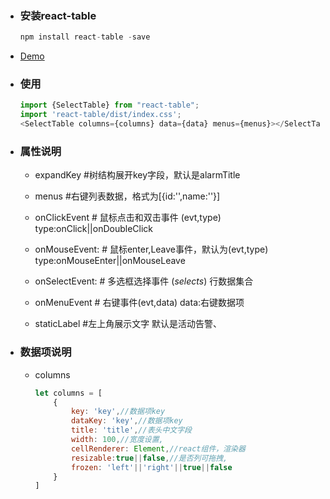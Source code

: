 - ### 安装react-table

  ```js
  npm install react-table -save
  ```

- [Demo](http://www.screenv.com/reacttable/index.html#/home/table)

- ### 使用

  ```js
  import {SelectTable} from "react-table";
  import 'react-table/dist/index.css';
  <SelectTable columns={columns} data={data} menus={menus}></SelectTable>
  ```
  
- ### 属性说明

  - expandKey  #树结构展开key字段，默认是alarmTitle

  - menus #右键列表数据，格式为[{id:'',name:''}]

  - onClickEvent # 鼠标点击和双击事件 (evt,type) type:onClick||onDoubleClick

  - onMouseEvent: # 鼠标enter,Leave事件，默认为(evt,type) type:onMouseEnter||onMouseLeave

  - onSelectEvent: # 多选框选择事件 (*selects*) 行数据集合

  - onMenuEvent # 右键事件(evt,data) data:右键数据项

  - staticLabel #左上角展示文字 默认是活动告警、

- ### 数据项说明

  - columns

    ```js
    let columns = [
        {
            key: 'key',//数据项key
            dataKey: 'key',//数据项key
            title: 'title',//表头中文字段
            width: 100,//宽度设置,
            cellRenderer: Element,//react组件，渲染器
            resizable:true||false,//是否列可拖拽,
            frozen: 'left'||'right'||true||false
        }
    ]
    ```
  
  
  


